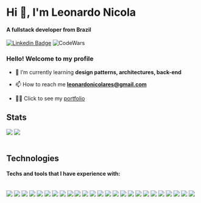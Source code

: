 <h1>Hi 👋, I'm Leonardo Nicola</h1>
<h4>A fullstack developer from Brazil</h4>

[![Linkedin Badge](https://img.shields.io/badge/-LinkedIn-5658dd?style=flat-square&logo=Linkedin&logoColor=white&link=https://www.linkedin.com/in/leonardonicola/)](https://www.linkedin.com/in/leonardonicola/) 
![CodeWars](https://www.codewars.com/users/leonardonicola/badges/micro)

  ### Hello! Welcome to my profile

- 🌱 I’m currently learning **design patterns, architectures, back-end**

- 📫 How to reach me **leonardonicolares@gmail.com**

- 👨‍💻 Click to see my [portfolio](https://leodev.vercel.app/)

## Stats
<div>
  <img src="https://github-readme-stats.vercel.app/api?username=leonardonicola&count_private=true&show_icons=true&theme=radical&custom_title=My%20stats"/>
  <img src="https://github-readme-stats.vercel.app/api/top-langs/?username=leonardonicola&layout=compact&langs_count=5&theme=radical&custom_title=Most%20used%20techs"/>
</div>
  


<br/>

## Technologies
#### Techs and tools that I have experience with:

<div style="display: inline_block"><br>
  <img src="https://img.shields.io/badge/TypeScript-5658dd?style=flat-square&logo=TypeScript&logoColor=white"/>
  <img src="https://img.shields.io/badge/Javascript-5658dd?style=flat-square&logo=Javascript&logoColor=white"/>
  <img src="https://img.shields.io/badge/Vue.js-5658dd?style=flat-square&logo=Vue.js&logoColor=white"/>
  <img src="https://img.shields.io/badge/Nuxt.js-5658dd?style=flat-square&logo=Nuxt.js&logoColor=white"/>
  <img src="https://img.shields.io/badge/Tailwind%20CSS-5658dd?style=flat-square&logo=TailwindCSS&logoColor=white"/>
  <img src="https://img.shields.io/badge/Cypress-5658dd?style=flat-square&logo=Cypress&logoColor=white"/>
  <img src="https://img.shields.io/badge/Vitest-5658dd?style=flat-square&logo=Vitest&logoColor=white"/>
  <img src="https://img.shields.io/badge/Jest-5658dd?style=flat-square&logo=Jest&logoColor=white"/>
  <img src="https://img.shields.io/badge/Vue%20Test%20Utils-5658dd?style=flat-square&logo=Vue.js&logoColor=white"/>
  <img src="https://img.shields.io/badge/Testing%20Library-5658dd?style=flat-square&logo=TestingLibrary&logoColor=white"/>
  <img src="https://img.shields.io/badge/Docker-5658dd?style=flat-square&logo=Docker&logoColor=white"/>
  <img src="https://img.shields.io/badge/Express-5658dd?style=flat-square&logo=Express&logoColor=white"/>
  <img src="https://img.shields.io/badge/PostgreSQL-5658dd?style=flat-square&logo=PostgreSQL&logoColor=white"/>
  <img src="https://img.shields.io/badge/Redis-5658dd?style=flat-square&logo=Redis&logoColor=white"/>
  <img src="https://img.shields.io/badge/RabbitMQ-5658dd?style=flat-square&logo=RabbitMQ&logoColor=white"/>
  <img src="https://img.shields.io/badge/Prisma-5658dd?style=flat-square&logo=Prisma&logoColor=white"/>
  <img src="https://img.shields.io/badge/Fastify-5658dd?style=flat-square&logo=Fastify&logoColor=white"/>
  <img src="https://img.shields.io/badge/Nestjs-5658dd?style=flat-square&logo=Nestjs&logoColor=white"/>
  <img src="https://img.shields.io/badge/Nginx-5658dd?style=flat-square&logo=Nginx&logoColor=white"/>
  <img src="https://img.shields.io/badge/AWS-5658dd?style=flat-square&logo=Amazon-AWS&logoColor=white"/>
  <img src="https://img.shields.io/badge/Java-5658dd?style=flat-square&logo=Java&logoColor=white" />
  <img src="https://img.shields.io/badge/Spring%20Boot-5658dd?style=flat-square&logo=Spring%20Boot&logoColor=white" />
  <img src="https://img.shields.io/badge/Graphql-5658dd?style=flat-square&logo=Graphql&logoColor=white" />
  <img src="https://img.shields.io/badge/Spring%20Security-5658dd?style=flat-square&logo=Spring%20Security&logoColor=white" />
  <img src="https://img.shields.io/badge/Rust-5658dd?style=flat-square&logo=Rust&logoColor=white" />
</div>
